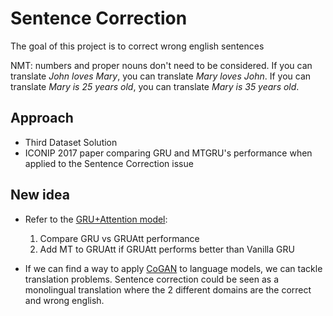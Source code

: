 # Sentence Correction
The goal of this project is to correct wrong english sentences

NMT: numbers and proper nouns don't need to be considered. If you can translate *John loves Mary*, you can translate *Mary loves John*. If you can translate *Mary is 25 years old*, you can translate *Mary is 35 years old*.

## Approach
* Third Dataset Solution
* ICONIP 2017 paper comparing GRU and MTGRU's performance when applied to the Sentence Correction issue

## New idea
* Refer to the [GRU+Attention model](https://github.com/gcunhase/PaperNotes/blob/master/notes/gruatt.md):
   1. Compare GRU vs GRUAtt performance
   2. Add MT to GRUAtt if GRUAtt performs better than Vanilla GRU

* If we can find a way to apply [CoGAN](https://github.com/gcunhase/PaperNotes/edit/master/notes/cogan.md) to language models, we can tackle translation problems. Sentence correction could be seen as a monolingual translation where the 2 different domains are the correct and wrong english.


